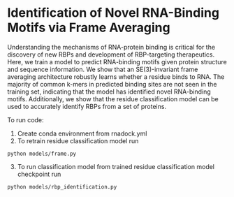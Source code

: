# Identification of Novel RNA-Binding Motifs via Frame Averaging

Understanding the mechanisms of RNA-protein binding is critical for the discovery of new RBPs and development of RBP-targeting therapeutics. Here, we train a model to predict RNA-binding motifs given protein structure and sequence information. We show that an SE(3)-invariant frame averaging architecture robustly learns whether a residue binds to RNA. The majority of common k-mers in predicted binding sites are not seen in the training set, indicating that the model has identified novel RNA-binding motifs. Additionally, we show that the residue classification model can be used to accurately identify RBPs from a set of proteins.

To run code:

1. Create conda environment from rnadock.yml
2. To retrain residue classification model run
```
python models/frame.py
```
3. To run classification model from trained residue classification model checkpoint run
```
python models/rbp_identification.py
```
